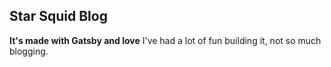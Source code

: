 
## Star Squid Blog

**It's made with Gatsby and love**
I've had a lot of fun building it, not so much blogging.